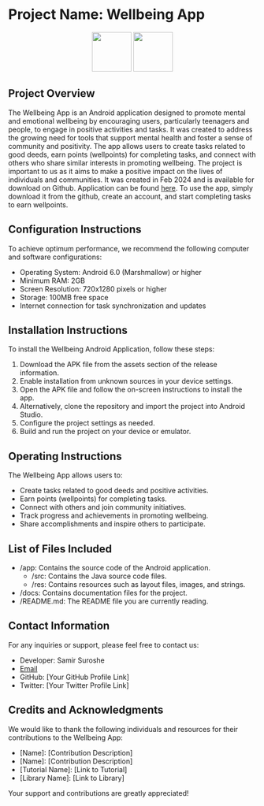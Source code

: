 

# Project Name: Wellbeing App <br>
<div align="center">
  <img src="https://github.com/samirsuroshe18/WellBeing-app---Android-studio/assets/130245723/57dd9a45-2b6b-436b-8ea3-31ee6f6e9554" width="80" height="80" >
  <a href="https://github.com/samirsuroshe18/WellBeing-app---Android-studio/releases/latest/">
<img src="https://github.com/samirsuroshe18/WellBeing-app---Android-studio/assets/130245723/f2d2622b-2fd1-4576-af9e-68ec0e56c79e" height="80">
</a>
</div>

## Project Overview
The Wellbeing App is an Android application designed to promote mental and emotional wellbeing by encouraging users, particularly teenagers and people, to engage in positive activities and tasks. It was created to address the growing need for tools that support mental health and foster a sense of community and positivity. The app allows users to create tasks related to good deeds, earn points (wellpoints) for completing tasks, and connect with others who share similar interests in promoting wellbeing. The project is important to us as it aims to make a positive impact on the lives of individuals and communities. It was created in Feb 2024 and is available for download on Github. Application can be found [here](https://github.com/samirsuroshe18/WellBeing-app---Android-studio/releases/latest/). To use the app, simply download it from the github, create an account, and start completing tasks to earn wellpoints.

## Configuration Instructions
To achieve optimum performance, we recommend the following computer and software configurations:
- Operating System: Android 6.0 (Marshmallow) or higher
- Minimum RAM: 2GB
- Screen Resolution: 720x1280 pixels or higher
- Storage: 100MB free space
- Internet connection for task synchronization and updates

## Installation Instructions
To install the Wellbeing Android Application, follow these steps:
1. Download the APK file from the assets section of the release information.
2. Enable installation from unknown sources in your device settings.
3. Open the APK file and follow the on-screen instructions to install the app.
4. Alternatively, clone the repository and import the project into Android Studio.
5. Configure the project settings as needed.
6. Build and run the project on your device or emulator.

## Operating Instructions
The Wellbeing App allows users to:
- Create tasks related to good deeds and positive activities.
- Earn points (wellpoints) for completing tasks.
- Connect with others and join community initiatives.
- Track progress and achievements in promoting wellbeing.
- Share accomplishments and inspire others to participate.

## List of Files Included
- /app: Contains the source code of the Android application.
  - /src: Contains the Java source code files.
  - /res: Contains resources such as layout files, images, and strings.
- /docs: Contains documentation files for the project.
- /README.md: The README file you are currently reading.

## Contact Information
For any inquiries or support, please feel free to contact us:
- Developer: Samir Suroshe
- [Email](sameersuroshe50@gmail.com)
- GitHub: [Your GitHub Profile Link]
- Twitter: [Your Twitter Profile Link]

## Credits and Acknowledgments
We would like to thank the following individuals and resources for their contributions to the Wellbeing App:
- [Name]: [Contribution Description]
- [Name]: [Contribution Description]
- [Tutorial Name]: [Link to Tutorial]
- [Library Name]: [Link to Library]

Your support and contributions are greatly appreciated!



